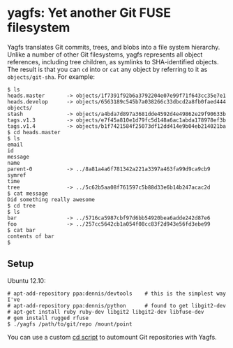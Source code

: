 # yagfs: Yet another Git FUSE filesystem

Yagfs translates Git commits, trees, and blobs into a file system hierarchy.
Unlike a number of other Git filesystems, yagfs represents all object
references, including tree children, as symlinks to SHA-identified objects. The
result is that you can `cd` into or `cat` any object by referring to it as
`objects/git-sha`. For example:

    $ ls
    heads.master       -> objects/1f7391f92b6a3792204e07e99f71f643cc35e7e1
    heads.develop      -> objects/6563189c545b7a038266c33dbcd2a8fb0faed444
    objects/
    stash              -> objects/a4bda7d897a3681dde4592d4e49862e29f90633b
    tags.v1.3          -> objects/e7f45a810e1d79fc5d148a6ac1abda178978ef3b
    tags.v1.4          -> objects/b1f7421584f25073df12dd414e9b04eb214021ba
    $ cd heads.master
    $ ls
    email
    id
    message
    name
    parent-0           -> ../8a81a4a6f781342a221a3397a463fa99d9ca9cb9
    symref
    time
    tree               -> ../5c62b5aa08f761597c5b88d33e6b14b247acac2d
    $ cat message
    Did something really awesome
    $ cd tree
    $ ls
    bar                -> ../5716ca5987cbf97d6bb54920bea6adde242d87e6
    foo                -> ../257cc5642cb1a054f08cc83f2d943e56fd3ebe99
    $ cat bar
    contents of bar
    $

## Setup

Ubuntu 12.10:

    # apt-add-repository ppa:dennis/devtools    # this is the simplest way I've
    # apt-add-repository ppa:dennis/python      # found to get libgit2-dev
    # apt-get install ruby ruby-dev libgit2 libgit2-dev libfuse-dev
    # gem install rugged rfuse
    $ ./yagfs /path/to/git/repo /mount/point

You can use a custom [cd script](https://github.com/spencertipping/cd) to
automount Git repositories with Yagfs.

